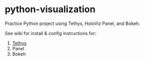 # python-visualization
Practice Python project using Tethys, HoloViz Panel, and Bokeh.

See wiki for install & config instructions for:
1. [Tethys](https://github.com/shylaclark/python-visualization/wiki/Tethys)
2. Panel
3. Bokeh
